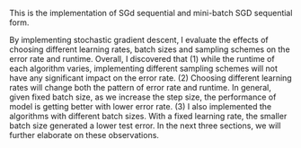 
This is the implementation of SGd sequential and mini-batch SGD sequential form.

By implementing stochastic gradient descent, I evaluate the effects of
choosing different learning rates, batch sizes and sampling schemes on the error rate and runtime. Overall,
I discovered that (1) while the runtime of each algorithm varies, implementing different sampling schemes
will not have any significant impact on the error rate. (2) Choosing different learning rates will change both
the pattern of error rate and runtime. In general, given fixed batch size, as we increase the step size, the
performance of model is getting better with lower error rate. (3) I also implemented the algorithms with
different batch sizes. With a fixed learning rate, the smaller batch size generated a lower test error.
In the next three sections, we will further elaborate on these observations.
